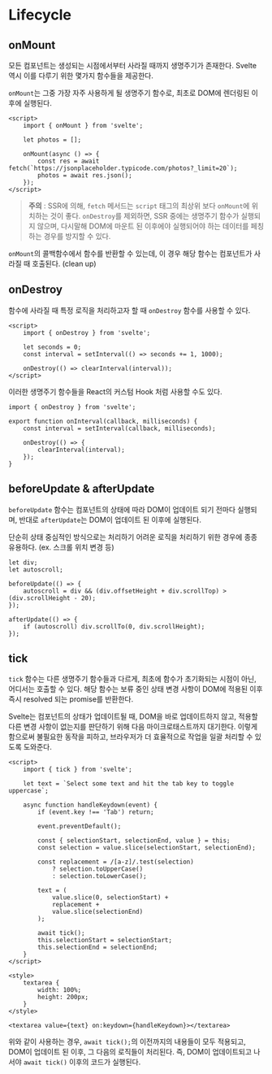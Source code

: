 # Lifecycle

## onMount

모든 컴포넌트는 생성되는 시점에서부터 사라질 때까지 생명주기가 존재한다. Svelte 역시 이를 다루기 위한 몇가지 함수들을 제공한다.

`onMount`는 그중 가장 자주 사용하게 될 생명주기 함수로, 최초로 DOM에 렌더링된 이후에 실행된다.

```svelte
<script>
	import { onMount } from 'svelte';

	let photos = [];

	onMount(async () => {
		const res = await fetch(`https://jsonplaceholder.typicode.com/photos?_limit=20`);
		photos = await res.json();
	});
</script>
```

> **주의** : SSR에 의해, `fetch` 메서드는 `script` 태그의 최상위 보다 `onMount`에 위치하는 것이 좋다. `onDestroy`를 제외하면, SSR 중에는 생명주기 함수가 실행되지 않으며, 다시말해 DOM에 마운트 된 이후에야 실행되어야 하는 데이터를 페칭하는 경우를 방지할 수 있다.

`onMount`의 콜백함수에서 함수를 반환할 수 있는데, 이 경우 해당 함수는 컴포넌트가 사라질 때 호출된다. (clean up)

## onDestroy

함수에 사라질 때 특정 로직을 처리하고자 할 때 `onDestroy` 함수를 사용할 수 있다.

```svelte
<script>
	import { onDestroy } from 'svelte';

	let seconds = 0;
	const interval = setInterval(() => seconds += 1, 1000);

	onDestroy(() => clearInterval(interval));
</script>
```

이러한 생명주기 함수들을 React의 커스텀 Hook 처럼 사용할 수도 있다.

```svelte
import { onDestroy } from 'svelte';

export function onInterval(callback, milliseconds) {
	const interval = setInterval(callback, milliseconds);

	onDestroy(() => {
		clearInterval(interval);
	});
}
```

## beforeUpdate & afterUpdate

`beforeUpdate` 함수는 컴포넌트의 상태에 따라 DOM이 업데이트 되기 전마다 실행되며, 반대로 `afterUpdate`는 DOM이 업데이트 된 이후에 실행된다.

단순히 상태 중심적인 방식으로는 처리하기 어려운 로직을 처리하기 위한 경우에 종종 유용하다. (ex. 스크롤 위치 변경 등)

```svelte
let div;
let autoscroll;

beforeUpdate(() => {
	autoscroll = div && (div.offsetHeight + div.scrollTop) > (div.scrollHeight - 20);
});

afterUpdate(() => {
	if (autoscroll) div.scrollTo(0, div.scrollHeight);
});
```

## tick

`tick` 함수는 다른 생명주기 함수들과 다르게, 최초에 함수가 초기화되는 시점이 아닌, 어디서는 호출할 수 있다. 해당 함수는 보류 중인 상태 변경 사항이 DOM에 적용된 이후 즉시 resolved 되는 promise를 반환한다.

Svelte는 컴포넌트의 상태가 업데이트될 때, DOM을 바로 업데이트하지 않고, 적용할 다른 변경 사항이 없는지를 판단하기 위해 다음 마이크로태스트까지 대기한다. 이렇게 함으로써 불필요한 동작을 피하고, 브라우저가 더 효율적으로 작업을 일괄 처리할 수 있도록 도와준다.

```svelte
<script>
	import { tick } from 'svelte';

	let text = `Select some text and hit the tab key to toggle uppercase`;

	async function handleKeydown(event) {
		if (event.key !== 'Tab') return;

		event.preventDefault();

		const { selectionStart, selectionEnd, value } = this;
		const selection = value.slice(selectionStart, selectionEnd);

		const replacement = /[a-z]/.test(selection)
			? selection.toUpperCase()
			: selection.toLowerCase();

		text = (
			value.slice(0, selectionStart) +
			replacement +
			value.slice(selectionEnd)
		);

		await tick();
		this.selectionStart = selectionStart;
		this.selectionEnd = selectionEnd;
	}
</script>

<style>
	textarea {
		width: 100%;
		height: 200px;
	}
</style>

<textarea value={text} on:keydown={handleKeydown}></textarea>
```

위와 같이 사용하는 경우, `await tick();`의 이전까지의 내용들이 모두 적용되고, DOM이 업데이트 된 이후, 그 다음의 로직들이 처리된다. 즉, DOM이 업데이트되고 나서야 `await tick()` 이후의 코드가 실행된다.
